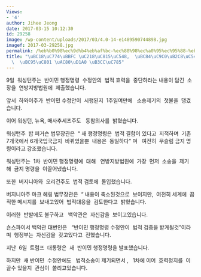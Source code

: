 ```yaml
---
Views:
- '4'
author: Jihee Jeong
date: 2017-03-15 10:12:30
id: 29258
image: /wp-content/uploads/2017/03/4.0-14-e1489590744898.jpg
imagef: 2017-03-29258.jpg
permalink: /%eb%b0%98%ec%9d%b4%eb%af%bc-%ec%88%98%ec%a0%95%ec%95%88-%eb%b2%84%ec%a7%80%eb%8b%88%ec%95%84%ec%a3%bc%eb%8f%84-%eb%b2%95%ec%a0%81-%ea%b2%80%ed%86%a0-%eb%8f%8c%ec%9e%85/
title: "\uBC18\uC774\uBBFC \uC218\uC815\uC548,  \uBC84\uC9C0\uB2C8\uC544\uC8FC\uB3C4\
  \  \uBC95\uC801 \uAC80\uD1A0 \uB3CC\uC785"
---
```


9일  워싱턴주는  반이민 행정명령  수정안의  법적 효력을  중단하라는 내용이 담긴  소장을  연방지방법원에  제출했습니다.

앞서  하와이주가  반이민 수정안이  시행된지  1주일여만에   소송제기의  첫불을  댕겼습니다.

이어 워싱턴, 뉴욕, 매사추세츠주도   동참의사를  밝혔습니다.

워싱턴주  밥 퍼거슨 법무장관은  “ 새 행정명령은  법적 결함이 있다고  지적하며  기존  7개국에서 6개국입국금지  바뀌었을뿐  내용은  동일하다” 며   여전히  무슬림 금지 명령이라고 강조했습니다.

워싱턴주는  1차  반이민 행정명령에  대해   연방지방법원에  가장  먼저  소송을  제기해  금지 명령을  이끌어냈습니다.

또한  버지니아와  오리건주도  법적 검토에  돌입했습니다.

버지니아주 마크 헤링 법무장관은  “ 내용이 축소된것으로  보이지만,  여전히 세계에  끔직한 메시지를  보내고있어  법적대응을  검토한다고  밝혔습니다.

이러한  반발에도 불구하고   백악관은  자신감을  보이고있습니다.

숀스파이서 백악관 대변인은   “반이민 행정명령 수정안이  법적 검증을 받게될것”이라며  행정부는  자신감을  갖고있다고  전했습니다.

지난  6일  트럼프  대통령은  새  반이민 행정명령을 발표했습니다.

하지만  새 반이민  수정안에도   법적소송이 제기되면서 ,   1차에 이어  효력정지를  이끌수 있을지  관심이  쏠리고있습니다.

&nbsp;

&nbsp;

&nbsp;